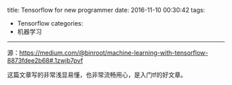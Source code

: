 title: Tensorflow for new programmer
date: 2016-11-10 00:30:42
tags:
- Tensorflow
categories:
- 机器学习
---

源：https://medium.com/@binroot/machine-learning-with-tensorflow-8873fdee2b68#.1zwjb7pvf

这篇文章写的非常浅显易懂，也非常流畅用心，是入门tf的好文章。